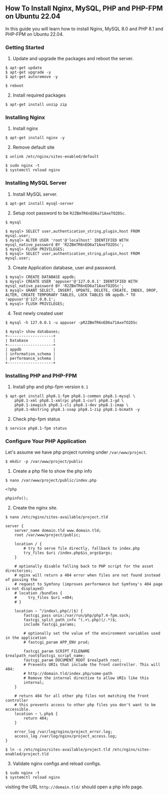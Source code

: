 ## How To Install Nginx, MySQL, PHP and PHP-FPM on Ubuntu 22.04

In this guide you will learn how to install Nginx, MySQL 8.0 and PHP 8.1 and PHP-FPM on Ubuntu 22.04.

### Getting Started

1. Update and upgrade the packages and reboot the server.

```
$ apt-get update
$ apt-get upgrade -y
$ apt-get autoremove -y

$ reboot
```

2. Install required packages

```
$ apt-get install unzip zip
```


### Installing Nginx

1. Install nginx

```
$ apt-get install nginx -y
```

2. Remove default site

```
$ unlink /etc/nginx/sites-enabled/default

$ sudo nginx -t
$ systemctl reload nginx
```


### Installing MySQL Server

1. Install MySQL server.

```
$ apt-get install mysql-server
```

2. Setup root password to be `R2ZBmTR6nED6a71AxeTO2DSc`.

```
$ mysql

$ mysql> SELECT user,authentication_string,plugin,host FROM mysql.user;
$ mysql> ALTER USER 'root'@'localhost' IDENTIFIED WITH mysql_native_password BY 'R2ZBmTR6nED6a71AxeTO2DSc';
$ mysql> FLUSH PRIVILEGES;
$ mysql> SELECT user,authentication_string,plugin,host FROM mysql.user;
```

3. Create Application database, user and password.

```
$ mysql> CREATE DATABASE appdb;
$ mysql> CREATE USER 'appuser'@'127.0.0.1' IDENTIFIED WITH mysql_native_password BY 'R2ZBmTR6nED6a71AxeTO2DSc';
$ mysql> GRANT SELECT, INSERT, UPDATE, DELETE, CREATE, INDEX, DROP, ALTER, CREATE TEMPORARY TABLES, LOCK TABLES ON appdb.* TO 'appuser'@'127.0.0.1';
$ mysql> FLUSH PRIVILEGES;
```

4. Test newly created user

```
$ mysql -h 127.0.0.1 -u appuser -pR2ZBmTR6nED6a71AxeTO2DSc

$ mysql> show databases;
+--------------------+
| Database           |
+--------------------+
| appdb              |
| information_schema |
| performance_schema |
+--------------------+
```


### Installing PHP and PHP-FPM

1. Install php and php-fpm version `8.1`

```
$ apt-get install php8.1-fpm php8.1-common php8.1-mysql \
	php8.1-xml php8.1-xmlrpc php8.1-curl php8.1-gd \
	php8.1-imagick php8.1-cli php8.1-dev php8.1-imap \
	php8.1-mbstring php8.1-soap php8.1-zip php8.1-bcmath -y
```

2. Check php-fpm status


```
$ service php8.1-fpm status
```


### Configure Your PHP Application

Let's assume we have php project running under `/var/www/project`.

```
$ mkdir -p /var/www/project/public
```

1. Create a php file to show the php info

```
$ nano /var/www/project/public/index.php
```

```
<?php

phpinfo();
```

2. Create the nginx site.

```
$ nano /etc/nginx/sites-available/project.tld
```

```
server {
    server_name domain.tld www.domain.tld;
    root /var/www/project/public;

    location / {
        # try to serve file directly, fallback to index.php
        try_files $uri /index.php$is_args$args;
    }

    # optionally disable falling back to PHP script for the asset directories;
    # nginx will return a 404 error when files are not found instead of passing the
    # request to Symfony (improves performance but Symfony's 404 page is not displayed)
    # location /bundles {
    #     try_files $uri =404;
    # }

    location ~ ^/index\.php(/|$) {
        fastcgi_pass unix:/var/run/php/php7.4-fpm.sock;
        fastcgi_split_path_info ^(.+\.php)(/.*)$;
        include fastcgi_params;

        # optionally set the value of the environment variables used in the application
        # fastcgi_param APP_ENV prod;

        fastcgi_param SCRIPT_FILENAME $realpath_root$fastcgi_script_name;
        fastcgi_param DOCUMENT_ROOT $realpath_root;
        # Prevents URIs that include the front controller. This will 404:
        # http://domain.tld/index.php/some-path
        # Remove the internal directive to allow URIs like this
        internal;
    }

    # return 404 for all other php files not matching the front controller
    # this prevents access to other php files you don't want to be accessible.
    location ~ \.php$ {
        return 404;
    }

    error_log /var/log/nginx/project_error.log;
    access_log /var/log/nginx/project_access.log;
}
```

```
$ ln -s /etc/nginx/sites-available/project.tld /etc/nginx/sites-enabled/project.tld
```

3. Validate nginx configs and reload configs.

```
$ sudo nginx -t
$ systemctl reload nginx
```

visiting the URL `http://domain.tld/` should open a php info page.

